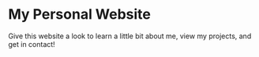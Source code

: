 # My Personal Website

Give this website a look to learn a little bit about me, view my projects, and get in contact!
